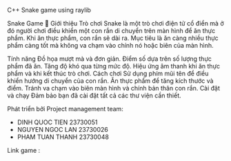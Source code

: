 C++ Snake game using raylib

Snake Game 🐍
Giới thiệu
Trò chơi Snake là một trò chơi điện tử cổ điển mà ở đó người chơi điều khiển một con rắn di chuyển trên màn hình để ăn thực phẩm. Khi ăn thực phẩm, con rắn sẽ dài ra. Mục tiêu là ăn càng nhiều thực phẩm càng tốt mà không va chạm vào chính nó hoặc biên của màn hình.

Tính năng
Đồ họa mượt mà và đơn giản.
Điểm số dựa trên số lượng thực phẩm đã ăn.
Tăng độ khó qua từng mức độ.
Hiệu ứng âm thanh khi ăn thực phẩm và khi kết thúc trò chơi.
Cách chơi
Sử dụng phím mũi tên để điều khiển hướng di chuyển của con rắn.
Ăn thực phẩm để tăng kích thước và điểm.
Tránh va chạm vào biên màn hình và chính bản thân con rắn.
Cài đặt và chạy
Đảm bảo bạn đã cài đặt tất cả các thư viện cần thiết.

Phát triển bởi
Project management team:
- DINH QUOC TIEN 23730051
- NGUYEN NGOC LAN 23730026
- PHAM TUAN THANH 23730048

Link game :
